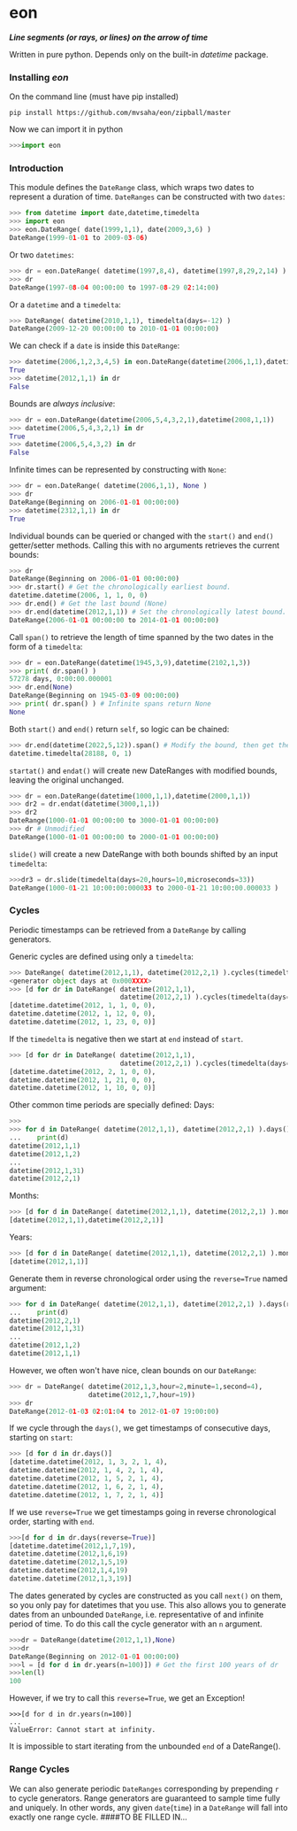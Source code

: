 # eon
***Line segments (or rays, or lines) on the arrow of time***

Written in pure python. Depends only on the built-in _datetime_ package.

### Installing ***eon*** 
On the command line (must have pip installed)
```
pip install https://github.com/mvsaha/eon/zipball/master
```

Now we can import it in python
```python
>>>import eon
```

### Introduction
This module defines the ```DateRange``` class, which wraps two dates to represent a duration of time. ```DateRanges``` can be constructed with two ```dates```:

```python
>>> from datetime import date,datetime,timedelta
>>> import eon
>>> eon.DateRange( date(1999,1,1), date(2009,3,6) )
DateRange(1999-01-01 to 2009-03-06)
```
Or two ```datetimes```:
```python
>>> dr = eon.DateRange( datetime(1997,8,4), datetime(1997,8,29,2,14) )
>>> dr
DateRange(1997-08-04 00:00:00 to 1997-08-29 02:14:00)
```

Or a ```datetime``` and a ```timedelta```:
```python
>>> DateRange( datetime(2010,1,1), timedelta(days=-12) )
DateRange(2009-12-20 00:00:00 to 2010-01-01 00:00:00)
```

We can check if a ```date``` is inside this ```DateRange```:
```python
>>> datetime(2006,1,2,3,4,5) in eon.DateRange(datetime(2006,1,1),datetime(2008,1,1))
True
>>> datetime(2012,1,1) in dr
False
```

Bounds are _always_ _inclusive_:
```python
>>> dr = eon.DateRange(datetime(2006,5,4,3,2,1),datetime(2008,1,1))
>>> datetime(2006,5,4,3,2,1) in dr
True
>>> datetime(2006,5,4,3,2) in dr
False
```

Infinite times can be represented by constructing with ```None```:
```python
>>> dr = eon.DateRange( datetime(2006,1,1), None )
>>> dr
DateRange(Beginning on 2006-01-01 00:00:00)
>>> datetime(2312,1,1) in dr
True
```

Individual bounds can be queried or changed with the ```start()``` and ```end()``` getter/setter methods. Calling this with no arguments retrieves the current bounds:
```python
>>> dr
DateRange(Beginning on 2006-01-01 00:00:00)
>>> dr.start() # Get the chronologically earliest bound.
datetime.datetime(2006, 1, 1, 0, 0)
>>> dr.end() # Get the last bound (None)
>>> dr.end(datetime(2012,1,1)) # Set the chronologically latest bound.
DateRange(2006-01-01 00:00:00 to 2014-01-01 00:00:00)
```

Call ```span()``` to retrieve the length of time spanned by the two dates in the form of a ```timedelta```:
```python
>>> dr = eon.DateRange(datetime(1945,3,9),datetime(2102,1,3))
>>> print( dr.span() )
57278 days, 0:00:00.000001
>>> dr.end(None)
DateRange(Beginning on 1945-03-09 00:00:00)
>>> print( dr.span() ) # Infinite spans return None
None
```

Both ```start()``` and ```end()``` return ```self```, so logic can be chained:
```python
>>> dr.end(datetime(2022,5,12)).span() # Modify the bound, then get the updated span
datetime.timedelta(28188, 0, 1)
```

```startat()``` and ```endat()``` will create new DateRanges with modified bounds, leaving the original unchanged.
```python
>>> dr = eon.DateRange(datetime(1000,1,1),datetime(2000,1,1))
>>> dr2 = dr.endat(datetime(3000,1,1))
>>> dr2
DateRange(1000-01-01 00:00:00 to 3000-01-01 00:00:00)
>>> dr # Unmodified
DateRange(1000-01-01 00:00:00 to 2000-01-01 00:00:00)
```

```slide()``` will create a new DateRange with both bounds shifted by an input ```timedelta```:
```python
>>>dr3 = dr.slide(timedelta(days=20,hours=10,microseconds=33))
DateRange(1000-01-21 10:00:00:000033 to 2000-01-21 10:00:00.000033 )
```

### Cycles
Periodic timestamps can be retrieved from a ```DateRange``` by calling generators.

Generic cycles are defined using only a ```timedelta```: 
```python
>>> DateRange( datetime(2012,1,1), datetime(2012,2,1) ).cycles(timedelta(days=11))
<generator object days at 0x000XXXX>
>>> [d for dr in DateRange( datetime(2012,1,1),
                            datetime(2012,2,1) ).cycles(timedelta(days=11))]
[datetime.datetime(2012, 1, 1, 0, 0),
datetime.datetime(2012, 1, 12, 0, 0),
datetime.datetime(2012, 1, 23, 0, 0)]
```

If the ```timedelta``` is negative then we start at ```end``` instead of ```start```.
```python
>>> [d for dr in DateRange( datetime(2012,1,1),
                            datetime(2012,2,1) ).cycles(timedelta(days=-11))]
[datetime.datetime(2012, 2, 1, 0, 0),
datetime.datetime(2012, 1, 21, 0, 0),
datetime.datetime(2012, 1, 10, 0, 0)]
```

Other common time periods are specially defined:
Days:
```python
>>> 
>>> for d in DateRange( datetime(2012,1,1), datetime(2012,2,1) ).days():
...    print(d)
datetime(2012,1,1)
datetime(2012,1,2)
...
datetime(2012,1,31)
datetime(2012,2,1)
```

Months:
```python
>>> [d for d in DateRange( datetime(2012,1,1), datetime(2012,2,1) ).months()]
[datetime(2012,1,1),datetime(2012,2,1)]
```

Years:
```python
>>> [d for d in DateRange( datetime(2012,1,1), datetime(2012,2,1) ).months()]
[datetime(2012,1,1)]
```

Generate them in reverse chronological order using the ```reverse=True``` named argument:
```python
>>> for d in DateRange( datetime(2012,1,1), datetime(2012,2,1) ).days(reverse=True):
...    print(d)
datetime(2012,2,1)
datetime(2012,1,31)
...
datetime(2012,1,2)
datetime(2012,1,1)
```

However, we often won't have nice, clean bounds on our ```DateRange```:
```python
>>> dr = DateRange( datetime(2012,1,3,hour=2,minute=1,second=4),
                    datetime(2012,1,7,hour=19))
>>> dr
DateRange(2012-01-03 02:01:04 to 2012-01-07 19:00:00)
```

If we cycle through the ```days()```, we get timestamps of consecutive days, starting on ```start```:
```python
>>> [d for d in dr.days()]
[datetime.datetime(2012, 1, 3, 2, 1, 4),
datetime.datetime(2012, 1, 4, 2, 1, 4),
datetime.datetime(2012, 1, 5, 2, 1, 4),
datetime.datetime(2012, 1, 6, 2, 1, 4),
datetime.datetime(2012, 1, 7, 2, 1, 4)]
```

If we use ```reverse=True``` we get timestamps going in reverse chronological order, starting with ```end```.
```python
>>>[d for d in dr.days(reverse=True)]
[datetime.datetime(2012,1,7,19),
datetime.datetime(2012,1,6,19)
datetime.datetime(2012,1,5,19)
datetime.datetime(2012,1,4,19)
datetime.datetime(2012,1,3,19)]
```

The dates generated by cycles are constructed as you call ```next()``` on them, so you only pay for datetimes that you use. This also allows you to generate dates from an unbounded ```DateRange```, i.e. representative of and infinite period of time. To do this call the cycle generator with an ```n``` argument.
```python
>>>dr = DateRange(datetime(2012,1,1),None)
>>>dr
DateRange(Beginning on 2012-01-01 00:00:00)
>>>l = [d for d in dr.years(n=100)]) # Get the first 100 years of dr
>>>len(l)
100
```

However, if we try to call this ```reverse=True```, we get an Exception!
```
>>>[d for d in dr.years(n=100)]
...
ValueError: Cannot start at infinity.
```
It is impossible to start iterating from the unbounded ```end``` of a DateRange().

### Range Cycles
We can also generate  periodic ```DateRanges``` corresponding by prepending ```r``` to cycle generators. Range generators are guaranteed to sample time fully and uniquely. In other words, any given ```date```(```time```) in a ```DateRange``` will fall into exactly one range cycle.
####TO BE FILLED IN...
